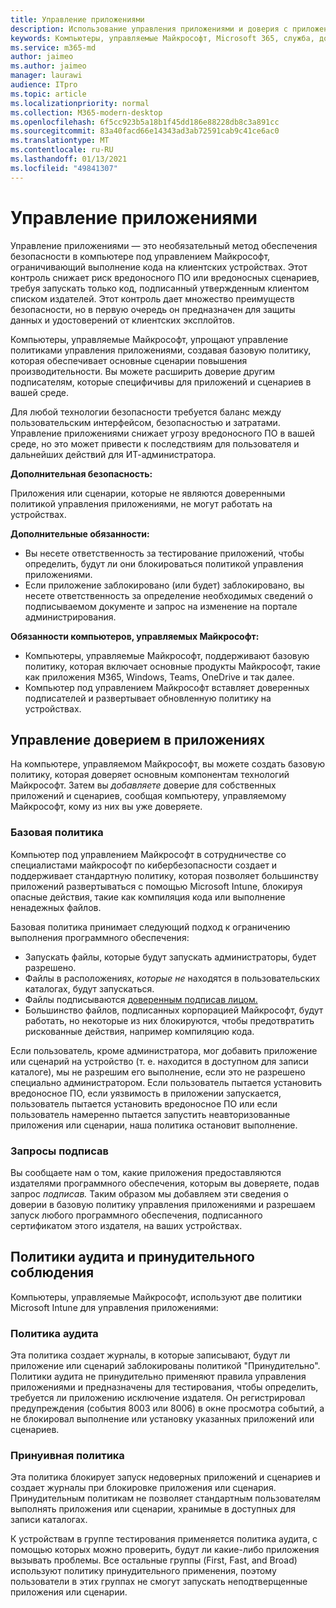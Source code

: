 ```yaml
---
title: Управление приложениями
description: Использование управления приложениями и доверия с приложениями
keywords: Компьютеры, управляемые Майкрософт, Microsoft 365, служба, документация
ms.service: m365-md
author: jaimeo
ms.author: jaimeo
manager: laurawi
audience: ITpro
ms.topic: article
ms.localizationpriority: normal
ms.collection: M365-modern-desktop
ms.openlocfilehash: 6f5cc923b5a18b1f45dd186e88228db8c3a891cc
ms.sourcegitcommit: 83a40facd66e14343ad3ab72591cab9c41ce6ac0
ms.translationtype: MT
ms.contentlocale: ru-RU
ms.lasthandoff: 01/13/2021
ms.locfileid: "49841307"
---
```

# <a name="app-control"></a>Управление приложениями

Управление приложениями — это необязательный метод обеспечения безопасности в компьютере под управлением Майкрософт, ограничивающий выполнение кода на клиентских устройствах. Этот контроль снижает риск вредоносного ПО или вредоносных сценариев, требуя запускать только код, подписанный утвержденным клиентом списком издателей. Этот контроль дает множество преимуществ безопасности, но в первую очередь он предназначен для защиты данных и удостоверений от клиентских эксплойтов.

Компьютеры, управляемые Майкрософт, упрощают управление политиками управления приложениями, создавая базовую политику, которая обеспечивает основные сценарии повышения производительности. Вы можете расширить доверие другим подписателям, которые специфичивы для приложений и сценариев в вашей среде. 


Для любой технологии безопасности требуется баланс между пользовательским интерфейсом, безопасностью и затратами. Управление приложениями снижает угрозу вредоносного ПО в вашей среде, но это может привести к последствиям для пользователя и дальнейших действий для ИТ-администратора.

**Дополнительная безопасность:**

Приложения или сценарии, которые не являются доверенными политикой управления приложениями, не могут работать на устройствах.

**Дополнительные обязанности:**

- Вы несете ответственность за тестирование приложений, чтобы определить, будут ли они блокироваться политикой управления приложениями.
- Если приложение заблокировано (или будет) заблокировано, вы несете ответственность за определение необходимых сведений о подписываемом документе и запрос на изменение на портале администрирования.

**Обязанности компьютеров, управляемых Майкрософт:**

- Компьютеры, управляемые Майкрософт, поддерживают базовую политику, которая включает основные продукты Майкрософт, такие как приложения M365, Windows, Teams, OneDrive и так далее.
- Компьютер под управлением Майкрософт вставляет доверенных подписателей и развертывает обновленную политику на устройствах.


## <a name="managing-trust-in-applications"></a>Управление доверием в приложениях

На компьютере, управляемом Майкрософт, вы можете создать базовую политику, которая доверяет основным компонентам технологий Майкрософт. Затем вы *добавляете* доверие для собственных приложений и сценариев, сообщая компьютеру, управляемому Майкрософт, кому из них вы уже доверяете.

### <a name="base-policy"></a>Базовая политика

Компьютер под управлением Майкрософт в сотрудничестве со специалистами майкрософт по кибербезопасности создает и поддерживает стандартную политику, которая позволяет большинству приложений развертываться с помощью Microsoft Intune, блокируя опасные действия, такие как компиляция кода или выполнение ненадежных файлов.

Базовая политика принимает следующий подход к ограничению выполнения программного обеспечения:

- Запускать файлы, которые будут запускать администраторы, будет разрешено.
- Файлы в расположениях, *которые не* находятся в пользовательских каталогах, будут запускаться.
- Файлы подписываются [доверенным подписав лицом.](#signer-requests)
- Большинство файлов, подписанных корпорацией Майкрософт, будут работать, но некоторые из них блокируются, чтобы предотвратить рискованные действия, например компиляцию кода.


Если пользователь, кроме администратора, мог добавить приложение или сценарий на устройство (т. е. находится в доступном для записи каталоге), мы не разрешим его выполнение, если это не разрешено специально администратором. Если пользователь пытается установить вредоносное ПО, если уязвимость в приложении запускается, пользователь пытается установить вредоносное ПО или если пользователь намеренно пытается запустить неавторизованные приложения или сценарии, наша политика остановит выполнение.

### <a name="signer-requests"></a>Запросы подписав

Вы сообщаете нам о том, какие приложения предоставляются издателями программного обеспечения, которым вы доверяете, подав запрос *подписав.* Таким образом мы добавляем эти сведения о доверии в базовую политику управления приложениями и разрешаем запуск любого программного обеспечения, подписанного сертификатом этого издателя, на ваших устройствах.

## <a name="audit-and-enforced-policies"></a>Политики аудита и принудительного соблюдения

Компьютеры, управляемые Майкрософт, используют две политики Microsoft Intune для управления приложениями:

### <a name="audit-policy"></a>Политика аудита
Эта политика создает журналы, в которые записывают, будут ли приложение или сценарий заблокированы политикой "Принудительно". Политики аудита не принудительно применяют правила управления приложениями и предназначены для тестирования, чтобы определить, требуется ли приложению исключение издателя. Он регистрировал предупреждения (события 8003 или 8006) в окне просмотра событий, а не блокировал выполнение или установку указанных приложений или сценариев.

### <a name="enforced-policy"></a>Принуивная политика
Эта политика блокирует запуск недоверных приложений и сценариев и создает журналы при блокировке приложения или сценария. Принудительным политикам не позволяет стандартным пользователям выполнять приложения или сценарии, хранимые в доступных для записи каталогах.

К устройствам в группе тестирования применяется политика аудита, с помощью которых можно проверить, будут ли какие-либо приложения вызывать проблемы. Все остальные группы (First, Fast, and Broad) используют политику принудительного применения, поэтому пользователи в этих группах не смогут запускать неподтверщенные приложения или сценарии.







